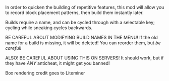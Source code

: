 In order to quicken the building of repetitive features, this mod will allow you to record block placement patterns, then build them instantly later.

Builds require a name, and can be cycled through with a selectable key; cycling while sneaking cycles backwards.

BE CAREFUL ABOUT MODIFYING BUILD NAMES IN THE MENU! If the old name for a build is missing, it will be deleted! You can reorder them, but _be careful!_

ALSO! BE CAREFUL ABOUT USING THIS ON SERVERS! It should work, but if they have _ANY_ anticheat, it might get you banned!

Box rendering credit goes to Liteminer
